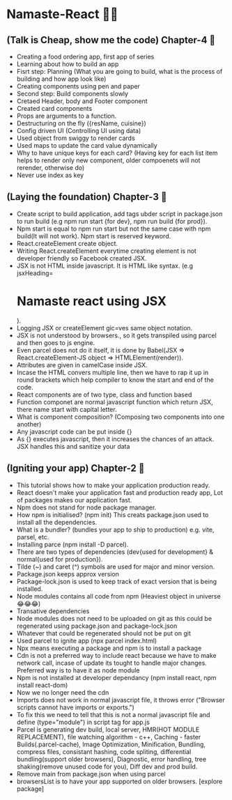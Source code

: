 # Namaste-React 🚀🚀

## (Talk is Cheap, show me the code) Chapter-4 🚀
- Creating a food ordering app, first app of series
- Learning about how to build an app
- Fisrt step: Planning (What you are going to build, what is the process of building and how app look like)
- Creating components using pen and paper
- Second step: Build components slowly
- Cretaed Header, body and Footer component
- Created card components
- Props are arguments to a function.
- Destructuring on the fly ({resName, cuisine})
- Config driven UI (Controlling UI using data)
- Used object from swiggy to render cards
- Used maps to update the card value dynamically
- Why to have unique keys for each card? (Having key for each list item helps to render only new component, older compoenets will not rerender, otherwise do)
- Never use index as key

## (Laying the foundation) Chapter-3 🚀
- Create script to build application, add tags ubder script in package.json to run build (e.g npm run start {for dev}, npm run build {for prod}).
- Npm start is equal to npm run start but not the same case with npm build(It will not work). Npm start is reserved keyword.
- React.createElement create object.
- Writing React.createElement everytime creating element is not developer friendly so Facebook created JSX.
- JSX is not HTML inside javascript. It is HTML like syntax. (e.g jsxHeading=<H1>Namaste react using JSX</H1>).
- Logging JSX or createElement gic=ves same object notation.
- JSX is not understood by browsers., so it gets transpiled using parcel and then goes to js engine.
- Even parcel does not do it itself, it is done by Babel(JSX => React.createElement-JS object => HTMLElement(render)).
- Attributes are given in camelCase inside JSX.
- Incase the HTML convers multiple line, then we have to rap it up in round brackets which help compiler to know the start and end of the code.
- React components are of two type, class and function based
- Function componet are normal javascript function which return JSX, there name start with capital letter.
- What is component composition? (Composing two components into one another)
- Any javascript code can be put inside {}
- As {} executes javascript, then it increases the chances of an attack. JSX handles this and sanitize your data


## (Igniting your app) Chapter-2 🚀
- This tutorial shows how to make your application production ready.
- React doesn't make your application fast and production ready app, Lot of packages makes our application fast.
- Npm does not stand for node package manager.
- How npm is initialised? (npm init) This creats package.json used to install all the dependencies.
- What is a bundler? (bundles your app to ship to production) e.g. vite, parsel, etc.
- Installing parce (npm install -D parcel).
- There are two types of dependencies (dev{used for development} & normal{used for production}).
- Tilde (~) and caret (^) symbols are used for major and minor version.
- Package.json keeps approx version
- Package-lock.json is used to keep track of exact version that is being installed.
- Node modules contains all code from npm (Heaviest object in universe 😂😂😂)
- Transative dependencies
- Node modules does not need to be uploaded on git as this could be regenerated using package.json and package-lock.json
- Whatever that could be regenerated should not be put on git
- Used parcel to ignite app (npx parcel index.html)
- Npx means executing a package and npm is to install a package
- Cdn is not a preferred way to include react because we have to make network call, incase of update its tought to handle major changes. Preferred way is to have it as node module
- Npm is not installed at developer dependancy (npm install react, npm install react-dom)
- Now we no longer need the cdn
- Imports does not work in normal javascript file, it throws error ("Browser scripts cannot have imports or exports.")
- To fix this we need to tell that this is not a normal javascript file and define (type="module") in script tag for app.js
- Parcel is generating dev build, local server, HMR(HOT MODULE REPLACEMENT), file watching algorithm - c++, Caching - faster Builds(.parcel-cache), Image Optimization, Minification, Bundling, compress files, consistant hashing, code spliting, differential bundling(support older browsers), Diagnostic, error handling, tree shaking(remove unused code for you), Diff dev and prod build.
- Remove main from package.json when using parcel 
- browsersList is to have your app supported on older browsers. [explore package]